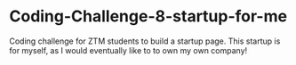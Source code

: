 # Coding-Challenge-8-startup-for-me
Coding challenge for ZTM students to build a startup page. This startup is for myself, as I would eventually like to to own my own company! 
